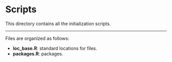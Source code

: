 # Scripts

This directory contains all the initialization scripts.

---

Files are organized as follows:

- **loc_base.R**: standard locations for files.
- **packages.R**: packages.